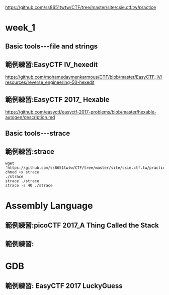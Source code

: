 https://github.com/ss8651twtw/CTF/tree/master/site/csie.ctf.tw/practice

# week_1 

## Basic tools---file and strings


## 範例練習:EasyCTF IV_hexedit

https://github.com/mohamedaymenkarmous/CTF/blob/master/EasyCTF_IV/resources/reverse_engineering-50-hexedit

## 範例練習:EasyCTF 2017_ Hexable

https://github.com/easyctf/easyctf-2017-problems/blob/master/hexable-autogen/description.md

## Basic tools---strace

## 範例練習:strace

```
wget 'https://github.com/ss8651twtw/CTF/tree/master/site/csie.ctf.tw/practice/strace'
chmod +x strace
./strace
strace ./strace
strace -s 40 ./strace
```

# Assembly Language

## 範例練習:picoCTF 2017_A Thing Called the Stack

## 範例練習:

# GDB 

## 範例練習: EasyCTF 2017 LuckyGuess
